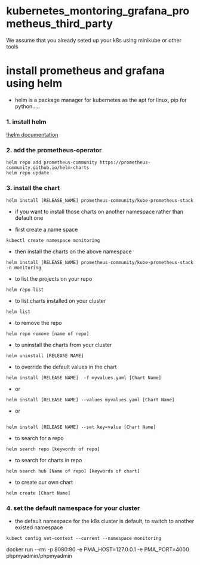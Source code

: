 # kubernetes_montoring_grafana_prometheus_third_party

We assume that you already seted up your k8s using minikube or other tools

# install prometheus and grafana using helm

- helm is a package manager for kubernetes as the apt for linux, pip for python.....

### 1. install helm

[!helm documentation](https://helm.sh/docs/intro/install/)

### 2. add the prometheus-operator

```
helm repo add prometheus-community https://prometheus-community.github.io/helm-charts
helm repo update
```

### 3. install the chart

```
helm install [RELEASE_NAME] prometheus-community/kube-prometheus-stack
```

- if you want to install those charts on another namespace rather than default one

- first create a name space

```
kubectl create namespace monitoring
```

- then install the charts on the above namespace

```
helm install [RELEASE_NAME] prometheus-community/kube-prometheus-stack -n monitoring
```

- to list the projects on your repo

```
helm repo list
```

- to list charts installed on your cluster

```
helm list
```

- to remove the repo

```
helm repo remove [name of repo]
```

- to uninstall the charts from your cluster

```
helm uninstall [RELEASE NAME]
```

- to override the default values in the chart

```
helm install [RELEASE NAME]  -f myvalues.yaml [Chart Name]

```

- or

```
helm install [RELEASE NAME] --values myvalues.yaml [Chart Name]
```

- or

```

helm install [RELEASE NAME] --set key=value [Chart Name]

```

- to search for a repo

```
helm search repo [keywords of repo]
```

- to search for charts in repo

```
helm search hub [Name of repo] [keywords of chart]
```

- to create our own chart

```
helm create [Chart Name]
```

### 4. set the default namespace for your cluster

- the default namespace for the k8s cluster is default, to switch to another existed namespace

```
kubect config set-context --current --namespace monitoring
```

docker run --rm -p 8080:80 -e PMA_HOST=127.0.0.1 -e PMA_PORT=4000 phpmyadmin/phpmyadmin
